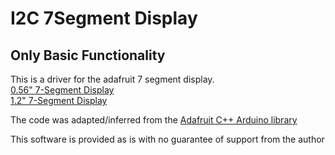 # I2C 7Segment Display
## Only Basic Functionality
This is a driver for the adafruit 7 segment display.  
[0.56" 7-Segment Display](https://www.adafruit.com/product/878)  
[1.2" 7-Segment Display](https://www.adafruit.com/product/1270)

The code was adapted/inferred from the [Adafruit C++ Arduino library](https://github.com/adafruit/Adafruit_LED_Backpack/)

This software is provided as is with no guarantee of support from the author